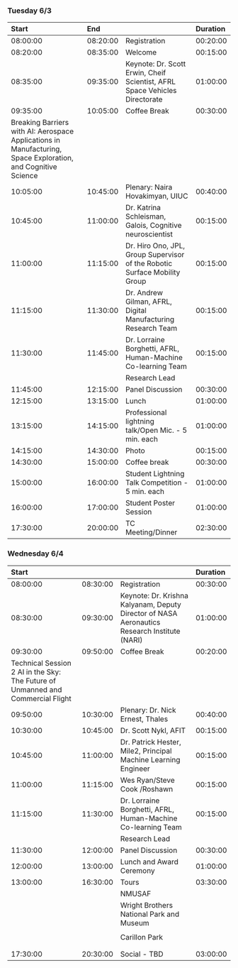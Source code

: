 ### Tuesday 6/3

| Start                                                                                                        | End      |                                                                | Duration   |
|:-------------------------------------------------------------------------------------------------------------|:---------|:---------------------------------------------------------------------------|:-----------|
| 08:00:00                                                                                                     | 08:20:00 | Registration                                                               | 00:20:00   |
| 08:20:00                                                                                                     | 08:35:00 | Welcome                                                                    | 00:15:00   |
| 08:35:00                                                                                                     | 09:35:00 | Keynote: Dr. Scott Erwin, Cheif Scientist, AFRL Space Vehicles Directorate | 01:00:00   |
| 09:35:00                                                                                                     | 10:05:00 | Coffee Break                                                               | 00:30:00   |
| Breaking Barriers with AI: Aerospace Applications in Manufacturing, Space Exploration, and Cognitive Science |          |                                                                            |            |
| 10:05:00                                                                                                     | 10:45:00 | Plenary: Naira Hovakimyan, UIUC                                            | 00:40:00   |
| 10:45:00                                                                                                     | 11:00:00 | Dr. Katrina Schleisman, Galois, Cognitive neuroscientist                   | 00:15:00   |
| 11:00:00                                                                                                     | 11:15:00 | Dr. Hiro Ono, JPL, Group Supervisor of the Robotic Surface Mobility Group  | 00:15:00   |
| 11:15:00                                                                                                     | 11:30:00 | Dr. Andrew Gilman, AFRL, Digital Manufacturing Research Team               | 00:15:00   |
| 11:30:00                                                                                                     | 11:45:00 | Dr. Lorraine Borghetti, AFRL, Human-Machine Co-learning Team               | 00:15:00   |
|                                                                                                              |          | Research Lead                                                              |            |
| 11:45:00                                                                                                     | 12:15:00 | Panel Discussion                                                           | 00:30:00   |
| 12:15:00                                                                                                     | 13:15:00 | Lunch                                                                      | 01:00:00   |
| 13:15:00                                                                                                     | 14:15:00 | Professional lightning talk/Open Mic. - 5 min. each                        | 01:00:00   |
| 14:15:00                                                                                                     | 14:30:00 | Photo                                                                      | 00:15:00   |
| 14:30:00                                                                                                     | 15:00:00 | Coffee break                                                               | 00:30:00   |
| 15:00:00                                                                                                     | 16:00:00 | Student Lightning Talk Competition - 5 min. each                           | 01:00:00   |
| 16:00:00                                                                                                     | 17:00:00 | Student Poster Session                                                     | 01:00:00   |
| 17:30:00                                                                                                     | 20:00:00 | TC Meeting/Dinner                                                          | 02:30:00   |

### Wednesday 6/4

| Start                                                                           |          |                                                                                              | Duration   |
|:--------------------------------------------------------------------------------|:---------|:---------------------------------------------------------------------------------------------|:-----------|
| 08:00:00                                                                        | 08:30:00 | Registration                                                                                 | 00:30:00   |
| 08:30:00                                                                        | 09:30:00 | Keynote: Dr. Krishna Kalyanam, Deputy Director of NASA Aeronautics Research Institute (NARI) | 01:00:00   |
| 09:30:00                                                                        | 09:50:00 | Coffee Break                                                                                 | 00:20:00   |
| Technical Session 2 AI in the Sky: The Future of Unmanned and Commercial Flight |          |                                                                                              |            |
| 09:50:00                                                                        | 10:30:00 | Plenary: Dr. Nick Ernest, Thales                                                             | 00:40:00   |
| 10:30:00                                                                        | 10:45:00 | Dr. Scott Nykl, AFIT                                                                         | 00:15:00   |
| 10:45:00                                                                        | 11:00:00 | Dr. Patrick Hester, Mile2, Principal Machine Learning Engineer                               | 00:15:00   |
| 11:00:00                                                                        | 11:15:00 | Wes Ryan/Steve Cook /Roshawn                                                                 | 00:15:00   |
| 11:15:00                                                                        | 11:30:00 | Dr. Lorraine Borghetti, AFRL, Human-Machine Co-learning Team                                 | 00:15:00   |
|                                                                                 |          | Research Lead                                                                                |            |
| 11:30:00                                                                        | 12:00:00 | Panel Discussion                                                                             | 00:30:00   |
| 12:00:00                                                                        | 13:00:00 | Lunch and Award Ceremony                                                                     | 01:00:00   |
| 13:00:00                                                                        | 16:30:00 | Tours                                                                                        | 03:30:00   |
|                                                                                 |          | NMUSAF                                                                                       |            |
|                                                                                 |          | Wright Brothers National Park and Museum                                                     |            |
|                                                                                 |          |                                                                                              |            |
|                                                                                 |          | Carillon Park                                                                                |            |
|                                                                                 |          |                                                                                              |            |
|                                                                                 |          |                                                                                              |            |
| 17:30:00                                                                        | 20:30:00 | Social - TBD                                                                                 | 03:00:00   |